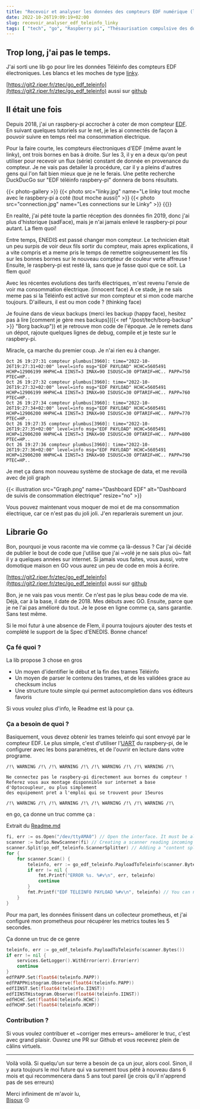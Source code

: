 ```yaml
---
title: "Recevoir et analyser les données des compteurs EDF numérique (linky inclus)"
date: 2022-10-26T19:09:19+02:00
slug: recevoir_analyser_edf_teleinfo_linky
tags: [ "tech", "go", "Raspberry pi", "Thésaurisation compulsive des données"]
---
```


## Trop long, j'ai pas le temps. 

J'ai sorti une lib go pour lire les données Téléinfo des compteurs EDF électroniques. Les blancs et les moches de type [linky](https://fr.wikipedia.org/wiki/Linky). 

[https://git2.riper.fr/ztec/go_edf_teleinfo](https://git2.riper.fr/ztec/go_edf_teleinfo) aussi sur [github](https://github.com/ztec/go_edf_teleinfo)

## Il était une fois
Depuis 2018, j'ai un raspbery-pi accrocher à coter de mon compteur [EDF](https://fr.wikipedia.org/wiki/%C3%89lectricit%C3%A9_de_France). 
En suivant quelques tutoriels sur le net, je les ai connectés de façon à pouvoir suivre en temps réel ma consommation électrique.

Pour la faire courte, les compteurs électroniques d'EDF (même avant le linky), ont trois bornes en bas à droite. Sur les 3, il y en 
a deux qu'on peut utiliser pour recevoir un flux (série) constant de donnée en provenance du compteur. 
Je ne vais pas detailer la procédure, car il y a pleins d'autres gens qui l'on fait bien mieux que je ne le ferais. Une petite recherche
DuckDucGo sur "EDF téléinfo raspbery-pi" donnera de bons résultats.

{{< photo-gallery >}}
{{< photo src="linky.jpg"       name="Le linky tout moche avec le raspbery-pi a coté (tout moche aussi)" >}}
{{< photo src="connection.jpg"  name="Les connections sur le Linky" >}}
{{</photo-gallery>}}


En realité, j'ai pété toute la partie réception des données fin 2019, donc j'ai plus d'historique (sadFace), mais 
je n'ai jamais enlevé le raspbery-pi pour autant. La flem quoi!

Entre temps, ENEDIS est passé changer mon compteur. Le technicien était un peu surpis de voir deux fils sortir du compteur,
mais apres explications, il a vite compris et a meme pris le temps de remettre soigneusement les fils sur les bonnes 
bornes sur le nouveau compteur de couleur verte affreuse ! Ensuite, le raspbery-pi est resté là, sans que je fasse quoi que ce soit. 
La flem quoi!

Avec les récentes evolutions des tarifs électriques, m'est revenu l'envie de voir ma consommation électrique. (innocent face)
A ce stade, je ne sais meme pas si la Téléinfo est activé sur mon compteur et si mon code marche toujours. D'ailleurs, il est ou mon code ? (thinking face)

Je fouine dans de vieux backups (merci les backup (happy face), hesitez pas à lire [comment je gère mes backups]({{< ref "/post/tech/borg-backup" >}} "Borg backup"))
et je retrouve mon code de l'époque. Je le remets dans un dépot, rajoute quelques lignes de debug, compile et je teste sur le raspbery-pi.

Miracle, ça marche du premier coup. Je n'ai rien eu à changer.

```
Oct 26 19:27:31 compteur plumbus[3960]: time="2022-10-26T19:27:31+02:00" level=info msg="EDF PAYLOAD" HCHC=5605491 HCHP=12906199 HHPHC=A IINST=3 IMAX=90 ISOUSC=30 OPTARIF=HC.. PAPP=750 PTEC=HP..
Oct 26 19:27:32 compteur plumbus[3960]: time="2022-10-26T19:27:32+02:00" level=info msg="EDF PAYLOAD" HCHC=5605491 HCHP=12906199 HHPHC=A IINST=3 IMAX=90 ISOUSC=30 OPTARIF=HC.. PAPP=760 PTEC=HP..
Oct 26 19:27:34 compteur plumbus[3960]: time="2022-10-26T19:27:34+02:00" level=info msg="EDF PAYLOAD" HCHC=5605491 HCHP=12906200 HHPHC=A IINST=3 IMAX=90 ISOUSC=30 OPTARIF=HC.. PAPP=770 PTEC=HP..
Oct 26 19:27:35 compteur plumbus[3960]: time="2022-10-26T19:27:35+02:00" level=info msg="EDF PAYLOAD" HCHC=5605491 HCHP=12906200 HHPHC=A IINST=3 IMAX=90 ISOUSC=30 OPTARIF=HC.. PAPP=800 PTEC=HP..
Oct 26 19:27:36 compteur plumbus[3960]: time="2022-10-26T19:27:36+02:00" level=info msg="EDF PAYLOAD" HCHC=5605491 HCHP=12906200 HHPHC=A IINST=3 IMAX=90 ISOUSC=30 OPTARIF=HC.. PAPP=790 PTEC=HP..
```

Je met ça dans mon nouveau système de stockage de data, et me revoilà avec de joli graph

{{< illustration src="Graph.png"  name="Dashboard EDF"   alt="Dashboard de suivis de consommation électrique" resize="no" >}}

Vous pouvez maintenant vous moquer de moi et de ma consommation électrique, car ce n'est pas du joli joli. J'en reparlerais surement un jour.

## Librarie Go

Bon, pourquoi je vous raconte ma vie comme ça là-dessus ? Car j'ai décidé de publier le bout de code
que j'utilise que j'ai ~volé je ne sais plus où~ fait il y a quelques années sur internet. 
Si jamais vous faites, vous aussi, votre domotique maison en GO vous aurez un peu de code en mois à écrire.

[https://git2.riper.fr/ztec/go_edf_teleinfo](https://git2.riper.fr/ztec/go_edf_teleinfo) aussi sur [github](https://github.com/ztec/go_edf_teleinfo)

Bon, je ne vais pas vous mentir. Ce n'est pas le plus beau code de ma vie. Déjà, car à la base, il date de 2018. Mes débuts avec GO.
Ensuite, parce que je ne l'ai pas amélioré du tout. Je le pose en ligne comme ça, sans garantie. Sans test même.

Si le moi futur à une absence de Flem, il pourra toujours ajouter des tests et complété le support de la Spec d'ENEDIS.
Bonne chance!

### Ça fé quoi ?

La lib propose 3 chose en gros
 - Un moyen d'identifier le début et la fin des trames Téléinfo
 - Un moyen de parser le contenu des trames, et de les validées grace au checksum inclus
 - Une structure toute simple qui permet autocompletion dans vos éditeurs favoris

Si vous voulez plus d'info, le Readme est là pour ça.

### Ça a besoin de quoi ?

Basiquement, vous devez obtenir les trames teleinfo qui sont envoyé par le compteur EDF.
Le plus simple, c'est d'utiliser l'[UART](https://fr.wikipedia.org/wiki/UART) du raspbery-pi, de le configurer avec les bons paramètres,
et de l'ouvrir en lecture dans votre programe. 

```
/!\ WARNING /!\ /!\ WARNING /!\ /!\ WARNING /!\ /!\ WARNING /!\ 

Ne connectez pas le raspbery-pi directement aux bornes du compteur ! 
Referez vous aux montage disponnible sur internet a base d'Optocoupleur, ou plus simplement 
des equipement pret a l'emploi qui se trouvent pour 15euros

/!\ WARNING /!\ /!\ WARNING /!\ /!\ WARNING /!\ /!\ WARNING /!\ 
```

en go, ça donne un truc comme ça :

Extrait du [Readme.md](https://git2.riper.fr/ztec/go_edf_teleinfo/src/branch/main/README.md)
```go
fi, err := os.Open("/dev/ttyAMA0") // Open the interface. It must be already configured with correct parameters
scanner := bufio.NewScanner(fi) // Creating a scanner reading incoming data from interface
scanner.Split(go_edf_teleinfo.ScannerSplitter) // Adding a "content splitter" to identify each teleinfo messages
for {
    for scanner.Scan() {
        teleinfo, err := go_edf_teleinfo.PayloadToTeleinfo(scanner.Bytes()) // Reading the latest packet  
        if err != nil {
            fmt.Printf("ERROR %s. %#v\n", err, teleinfo)
            continue
        }
        fmt.Printf("EDF TELEINFO PAYLOAD %#v\n", teleinfo) // You can now use this data as you wish
    }
}
```

Pour ma part, les données finissent dans un collecteur prometheus, et j'ai configuré
mon prometheus pour récupérer les metrics toutes les 5 secondes.

Ça donne un truc de ce genre

```go
teleinfo, err := go_edf_teleinfo.PayloadToTeleinfo(scanner.Bytes())
if err != nil {
    services.GetLogger().WithError(err).Error(err)
    continue
}
edfPAPP.Set(float64(teleinfo.PAPP))
edfPAPPHistogram.Observe(float64(teleinfo.PAPP))
edfIINST.Set(float64(teleinfo.IINST))
edfIINSTHistogram.Observe(float64(teleinfo.IINST))
edfHCHC.Set(float64(teleinfo.HCHC))
edfHCHP.Set(float64(teleinfo.HCHP))
```

### Contribution ?

Si vous voulez contribuer et ~corriger mes erreurs~ améliorer le truc, c'est avec grand plaisir. Ouvrez une PR
sur Github et vous recevrez plein de câlins virtuels.


---

Voilà voilà. Si quelqu'un sur terre a besoin de ça un jour, alors cool. Sinon, il y aura
toujours le moi future qui va surement tous pété à nouveau dans 6 mois et qui recommencera dans 5 ans tout pareil 
(je crois qu'il n'apprend pas de ses erreurs)


Merci infiniment de m'avoir lu,\
[Bisoux](/page/bisoux) 😗